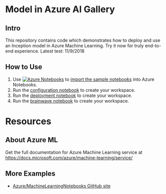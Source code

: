 # Model in Azure AI Gallery

## Intro
This repository contains code which demonstrates how to deploy and use an Inception model in Azure Machine Learning. Try it now for truly end-to-end experience. Latest test: 11/9/2018 

## How to Use
1. Use [![Azure Notebooks](https://notebooks.azure.com/launch.png)](https://notebooks.azure.com/import/gh/gogowings/Gallery_sample1) to [import the sample notebooks](https://notebooks.azure.com/import/gh/gogowings/Gallery_sample1) into Azure Notebooks.
2. Run the [configuration notebook](Notebooks\00.configuration.ipynb) to create your workspace.
3. Run the [deployment notebook](Notebooks\01.deployment.ipynb) to create your workspace.
4. Run the [brainwave notebook](Notebooks\02.brainwave-quickstart.ipynb) to create your workspace. 

# Resources


## About Azure ML
Get the full documentation for Azure Machine Learning service at https://docs.microsoft.com/azure/machine-learning/service/

## More Examples
 * [Azure/MachineLearningNotebooks GitHub site](https://github.com/Azure/MachineLearningNotebooks)
